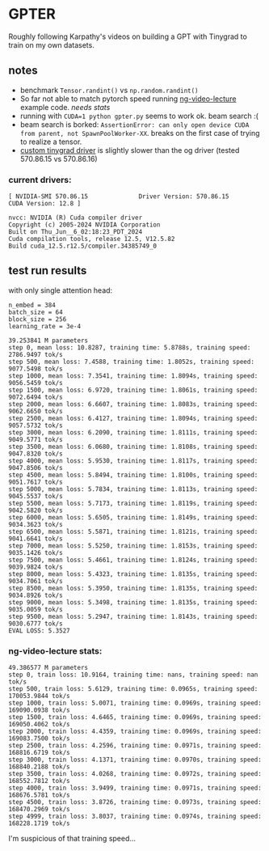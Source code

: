# GPTER

Roughly following Karpathy's videos on building a GPT with Tinygrad to train on my own datasets.


## notes
+ benchmark `Tensor.randint()` vs `np.random.randint()`
+ So far not able to match pytorch speed running [ng-video-lecture](https://github.com/karpathy/ng-video-lecture/) example code. _needs stats_
+ running with `CUDA=1 python gpter.py` seems to work ok. beam search :(
+ beam search is borked: `AssertionError: can only open device CUDA from parent, not SpawnPoolWorker-XX`. breaks on the first case of trying to realize a tensor.
+ [custom tinygrad driver](https://github.com/aikitoria/open-gpu-kernel-modules) is slightly slower than the og driver (tested 570.86.15 vs 570.86.16)

### current drivers:
```
[ NVIDIA-SMI 570.86.15              Driver Version: 570.86.15      CUDA Version: 12.8 ]

nvcc: NVIDIA (R) Cuda compiler driver
Copyright (c) 2005-2024 NVIDIA Corporation
Built on Thu_Jun__6_02:18:23_PDT_2024
Cuda compilation tools, release 12.5, V12.5.82
Build cuda_12.5.r12.5/compiler.34385749_0
```

## test run results
with only single attention head:
```
n_embed = 384
batch_size = 64
block_size = 256
learning_rate = 3e-4

39.253841 M parameters
step 0, mean loss: 10.8287, training time: 5.8788s, training speed: 2786.9497 tok/s
step 500, mean loss: 7.4588, training time: 1.8052s, training speed: 9077.5498 tok/s
step 1000, mean loss: 7.3541, training time: 1.8094s, training speed: 9056.5459 tok/s
step 1500, mean loss: 6.9720, training time: 1.8061s, training speed: 9072.6494 tok/s
step 2000, mean loss: 6.6607, training time: 1.8083s, training speed: 9062.6650 tok/s
step 2500, mean loss: 6.4127, training time: 1.8094s, training speed: 9057.5732 tok/s
step 3000, mean loss: 6.2090, training time: 1.8111s, training speed: 9049.5771 tok/s
step 3500, mean loss: 6.0680, training time: 1.8108s, training speed: 9047.8320 tok/s
step 4000, mean loss: 5.9530, training time: 1.8117s, training speed: 9047.8506 tok/s
step 4500, mean loss: 5.8494, training time: 1.8100s, training speed: 9051.7617 tok/s
step 5000, mean loss: 5.7834, training time: 1.8113s, training speed: 9045.5537 tok/s
step 5500, mean loss: 5.7173, training time: 1.8119s, training speed: 9042.5820 tok/s
step 6000, mean loss: 5.6505, training time: 1.8149s, training speed: 9034.3623 tok/s
step 6500, mean loss: 5.5871, training time: 1.8121s, training speed: 9041.6641 tok/s
step 7000, mean loss: 5.5250, training time: 1.8153s, training speed: 9035.1426 tok/s
step 7500, mean loss: 5.4661, training time: 1.8124s, training speed: 9039.9824 tok/s
step 8000, mean loss: 5.4323, training time: 1.8135s, training speed: 9034.7061 tok/s
step 8500, mean loss: 5.3950, training time: 1.8135s, training speed: 9034.8926 tok/s
step 9000, mean loss: 5.3498, training time: 1.8135s, training speed: 9035.0059 tok/s
step 9500, mean loss: 5.2947, training time: 1.8143s, training speed: 9030.6777 tok/s
EVAL LOSS: 5.3527
```

### ng-video-lecture stats:
```
49.386577 M parameters
step 0, train loss: 10.9164, training time: nans, training speed: nan tok/s
step 500, train loss: 5.6129, training time: 0.0965s, training speed: 170053.9844 tok/s
step 1000, train loss: 5.0071, training time: 0.0969s, training speed: 169090.0938 tok/s
step 1500, train loss: 4.6465, training time: 0.0969s, training speed: 169050.4062 tok/s
step 2000, train loss: 4.4359, training time: 0.0969s, training speed: 169083.7500 tok/s
step 2500, train loss: 4.2596, training time: 0.0971s, training speed: 168816.6719 tok/s
step 3000, train loss: 4.1371, training time: 0.0970s, training speed: 168840.2188 tok/s
step 3500, train loss: 4.0268, training time: 0.0972s, training speed: 168552.7812 tok/s
step 4000, train loss: 3.9499, training time: 0.0971s, training speed: 168676.5781 tok/s
step 4500, train loss: 3.8726, training time: 0.0973s, training speed: 168470.2969 tok/s
step 4999, train loss: 3.8037, training time: 0.0974s, training speed: 168228.1719 tok/s
```
I'm suspicious of that training speed...
